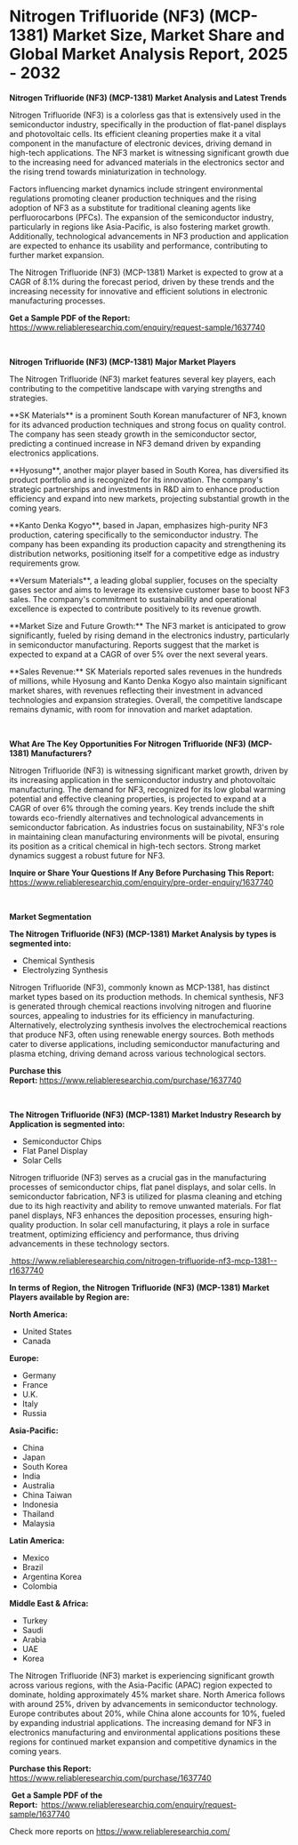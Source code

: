 <p><h1>Nitrogen Trifluoride (NF3) (MCP-1381) Market Size, Market Share and Global Market Analysis Report, 2025 - 2032</h1></p><p><strong>Nitrogen Trifluoride (NF3) (MCP-1381) Market Analysis and Latest Trends</strong></p>
<p><p>Nitrogen Trifluoride (NF3) is a colorless gas that is extensively used in the semiconductor industry, specifically in the production of flat-panel displays and photovoltaic cells. Its efficient cleaning properties make it a vital component in the manufacture of electronic devices, driving demand in high-tech applications. The NF3 market is witnessing significant growth due to the increasing need for advanced materials in the electronics sector and the rising trend towards miniaturization in technology.</p><p>Factors influencing market dynamics include stringent environmental regulations promoting cleaner production techniques and the rising adoption of NF3 as a substitute for traditional cleaning agents like perfluorocarbons (PFCs). The expansion of the semiconductor industry, particularly in regions like Asia-Pacific, is also fostering market growth. Additionally, technological advancements in NF3 production and application are expected to enhance its usability and performance, contributing to further market expansion.</p><p>The Nitrogen Trifluoride (NF3) (MCP-1381) Market is expected to grow at a CAGR of 8.1% during the forecast period, driven by these trends and the increasing necessity for innovative and efficient solutions in electronic manufacturing processes.</p></p>
<p><strong>Get a Sample PDF of the Report:&nbsp;</strong> <a href="https://www.reliableresearchiq.com/enquiry/request-sample/1637740?utm_campaign=3385&utm_medium=2&utm_source=Github&utm_content=ia&utm_term=23032025&utm_id=nitrogen-trifluoride-nf3-mcp-1381">https://www.reliableresearchiq.com/enquiry/request-sample/1637740</a></p>
<p>&nbsp;</p>
<p><strong>Nitrogen Trifluoride (NF3) (MCP-1381) Major Market Players</strong></p>
<p><p>The Nitrogen Trifluoride (NF3) market features several key players, each contributing to the competitive landscape with varying strengths and strategies. </p><p>**SK Materials** is a prominent South Korean manufacturer of NF3, known for its advanced production techniques and strong focus on quality control. The company has seen steady growth in the semiconductor sector, predicting a continued increase in NF3 demand driven by expanding electronics applications.</p><p>**Hyosung**, another major player based in South Korea, has diversified its product portfolio and is recognized for its innovation. The company's strategic partnerships and investments in R&D aim to enhance production efficiency and expand into new markets, projecting substantial growth in the coming years.</p><p>**Kanto Denka Kogyo**, based in Japan, emphasizes high-purity NF3 production, catering specifically to the semiconductor industry. The company has been expanding its production capacity and strengthening its distribution networks, positioning itself for a competitive edge as industry requirements grow.</p><p>**Versum Materials**, a leading global supplier, focuses on the specialty gases sector and aims to leverage its extensive customer base to boost NF3 sales. The company's commitment to sustainability and operational excellence is expected to contribute positively to its revenue growth.</p><p>**Market Size and Future Growth:** The NF3 market is anticipated to grow significantly, fueled by rising demand in the electronics industry, particularly in semiconductor manufacturing. Reports suggest that the market is expected to expand at a CAGR of over 5% over the next several years. </p><p>**Sales Revenue:** SK Materials reported sales revenues in the hundreds of millions, while Hyosung and Kanto Denka Kogyo also maintain significant market shares, with revenues reflecting their investment in advanced technologies and expansion strategies. Overall, the competitive landscape remains dynamic, with room for innovation and market adaptation.</p></p>
<p>&nbsp;</p>
<p><strong>What Are The Key Opportunities For Nitrogen Trifluoride (NF3) (MCP-1381) Manufacturers?</strong></p>
<p><p>Nitrogen Trifluoride (NF3) is witnessing significant market growth, driven by its increasing application in the semiconductor industry and photovoltaic manufacturing. The demand for NF3, recognized for its low global warming potential and effective cleaning properties, is projected to expand at a CAGR of over 6% through the coming years. Key trends include the shift towards eco-friendly alternatives and technological advancements in semiconductor fabrication. As industries focus on sustainability, NF3's role in maintaining clean manufacturing environments will be pivotal, ensuring its position as a critical chemical in high-tech sectors. Strong market dynamics suggest a robust future for NF3.</p></p>
<p><strong>Inquire or Share Your Questions If Any Before Purchasing This Report:</strong> <a href="https://www.reliableresearchiq.com/enquiry/pre-order-enquiry/1637740?utm_campaign=3385&utm_medium=2&utm_source=Github&utm_content=ia&utm_term=23032025&utm_id=nitrogen-trifluoride-nf3-mcp-1381">https://www.reliableresearchiq.com/enquiry/pre-order-enquiry/1637740</a></p>
<p>&nbsp;</p>
<p><strong>Market Segmentation</strong></p>
<p><strong>The Nitrogen Trifluoride (NF3) (MCP-1381) Market Analysis by types is segmented into:</strong></p>
<p><ul><li>Chemical Synthesis</li><li>Electrolyzing Synthesis</li></ul></p>
<p><p>Nitrogen Trifluoride (NF3), commonly known as MCP-1381, has distinct market types based on its production methods. In chemical synthesis, NF3 is generated through chemical reactions involving nitrogen and fluorine sources, appealing to industries for its efficiency in manufacturing. Alternatively, electrolyzing synthesis involves the electrochemical reactions that produce NF3, often using renewable energy sources. Both methods cater to diverse applications, including semiconductor manufacturing and plasma etching, driving demand across various technological sectors.</p></p>
<p><strong>Purchase this Report:&nbsp;</strong><a href="https://www.reliableresearchiq.com/purchase/1637740?utm_campaign=3385&utm_medium=2&utm_source=Github&utm_content=ia&utm_term=23032025&utm_id=nitrogen-trifluoride-nf3-mcp-1381">https://www.reliableresearchiq.com/purchase/1637740</a></p>
<p>&nbsp;</p>
<p><strong>The Nitrogen Trifluoride (NF3) (MCP-1381) Market Industry Research by Application is segmented into:</strong></p>
<p><ul><li>Semiconductor Chips</li><li>Flat Panel Display</li><li>Solar Cells</li></ul></p>
<p><p>Nitrogen trifluoride (NF3) serves as a crucial gas in the manufacturing processes of semiconductor chips, flat panel displays, and solar cells. In semiconductor fabrication, NF3 is utilized for plasma cleaning and etching due to its high reactivity and ability to remove unwanted materials. For flat panel displays, NF3 enhances the deposition processes, ensuring high-quality production. In solar cell manufacturing, it plays a role in surface treatment, optimizing efficiency and performance, thus driving advancements in these technology sectors.</p></p>
<p><a href="https://www.reliableresearchiq.com/nitrogen-trifluoride-nf3-mcp-1381--r1637740?utm_campaign=3385&utm_medium=2&utm_source=Github&utm_content=ia&utm_term=23032025&utm_id=nitrogen-trifluoride-nf3-mcp-1381">&nbsp;https://www.reliableresearchiq.com/nitrogen-trifluoride-nf3-mcp-1381--r1637740</a></p>
<p><strong>In terms of Region, the Nitrogen Trifluoride (NF3) (MCP-1381) Market Players available by Region are:</strong></p>
<p>
    <p> <strong> North America: </strong>
        <ul>
            <li>United States</li>
            <li>Canada</li>
        </ul>
        </p> 
    <p> <strong> Europe: </strong>
        <ul>
            <li>Germany</li>
            <li>France</li>
            <li>U.K.</li>
            <li>Italy</li>
            <li>Russia</li>
        </ul>
        </p> 
    <p> <strong> Asia-Pacific: </strong>
        <ul>
            <li>China</li>
            <li>Japan</li>
            <li>South Korea</li>
            <li>India</li>
            <li>Australia</li>
            <li>China Taiwan</li>
            <li>Indonesia</li>
            <li>Thailand</li>
            <li>Malaysia</li>
        </ul>
        </p> 
    <p> <strong> Latin America: </strong>
        <ul>
            <li>Mexico</li>
            <li>Brazil</li>
            <li>Argentina Korea</li>
            <li>Colombia</li>
        </ul>
        </p> 
    <p> <strong> Middle East & Africa: </strong>
        <ul>
            <li>Turkey</li>
            <li>Saudi</li>
            <li>Arabia</li>
            <li>UAE</li>
            <li>Korea</li>
        </ul>
    </p>
    </p>
<p><p>The Nitrogen Trifluoride (NF3) market is experiencing significant growth across various regions, with the Asia-Pacific (APAC) region expected to dominate, holding approximately 45% market share. North America follows with around 25%, driven by advancements in semiconductor technology. Europe contributes about 20%, while China alone accounts for 10%, fueled by expanding industrial applications. The increasing demand for NF3 in electronics manufacturing and environmental applications positions these regions for continued market expansion and competitive dynamics in the coming years.</p></p>
<p><strong>Purchase this Report: </strong><a href="https://www.reliableresearchiq.com/purchase/1637740?utm_campaign=3385&utm_medium=2&utm_source=Github&utm_content=ia&utm_term=23032025&utm_id=nitrogen-trifluoride-nf3-mcp-1381">https://www.reliableresearchiq.com/purchase/1637740</a></p>
<p>&nbsp;<strong>Get a Sample PDF of the Report:&nbsp;&nbsp;</strong><a href="https://www.reliableresearchiq.com/enquiry/request-sample/1637740?utm_campaign=3385&utm_medium=2&utm_source=Github&utm_content=ia&utm_term=23032025&utm_id=nitrogen-trifluoride-nf3-mcp-1381">https://www.reliableresearchiq.com/enquiry/request-sample/1637740</a></p>
<p><strong></strong></p>
<p>Check more reports on <a href="https://www.reliableresearchiq.com/?utm_campaign=3385&utm_medium=2&utm_source=Github&utm_content=ia&utm_term=23032025&utm_id=nitrogen-trifluoride-nf3-mcp-1381">https://www.reliableresearchiq.com/</a></p>